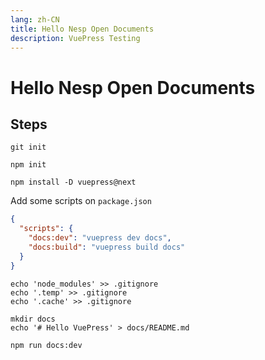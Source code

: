 ```yaml
---
lang: zh-CN
title: Hello Nesp Open Documents
description: VuePress Testing
---
```


# Hello Nesp Open Documents


## Steps 
```shell
git init
```

```shell
npm init
```

```shell
npm install -D vuepress@next
```

Add some scripts on ``` package.json ```

```JSON
{
  "scripts": {
    "docs:dev": "vuepress dev docs",
    "docs:build": "vuepress build docs"
  }
}
```

```shell
echo 'node_modules' >> .gitignore
echo '.temp' >> .gitignore
echo '.cache' >> .gitignore
```


```shell
mkdir docs
echo '# Hello VuePress' > docs/README.md
```

```shell
npm run docs:dev
```
